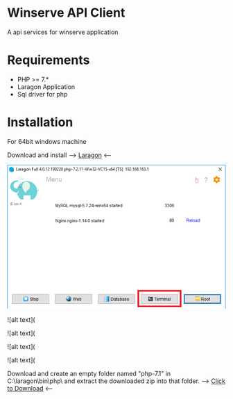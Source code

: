 Winserve API Client
=======================

A api services for winserve application

Requirements
============

* PHP >= 7.*
* Laragon Application
* Sql driver for php

Installation
============

For 64bit windows machine 


Download and install --> 
[Laragon](https://sourceforge.net/projects/laragon/files/releases/4.0/laragon-full.exe) <--

![alt text](https://github.com/davidgualvez/winserve-client/blob/development/installation/laragon%20window.png)

![alt text](

![alt text](

![alt text](

![alt text](

Download and create an empty folder named "php-7.1" in C:\laragon\bin\php\ and extract the downloaded zip into that folder. -->
[Click to Download](https://windows.php.net/downloads/releases/php-7.1.30-Win32-VC14-x64.zip) <--

